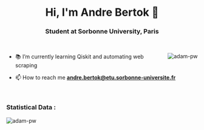 <h1 align="center">Hi, I'm Andre Bertok 👋</h1>
<h3 align="center">Student at Sorbonne University, Paris</h3>

<br>





<p><img align="right" src="https://github.com/Adam-pw/Adam-pw/blob/main/animation_500_kxa883sd.gif" alt="adam-pw" /></p>


- 📚 I’m currently learning Qiskit <!-- <img src="https://github.com/Andrebtk/Andrebtk/assets/53980377/491d109f-c065-41f7-af99-26f0f65fd248" height="16" width="16"> --> and automating web scraping

- 📫 How to reach me **andre.bertok@etu.sorbonne-universite.fr**


<br>



<h3>Statistical Data : </h3>
<p><img align="center"
    src="https://github-readme-stats.vercel.app/api/top-langs?username=Andrebtk&show_icons=true&locale=en&bg_color=0d1117&text_color=ffffff&layout=compact"
    alt="adam-pw" 
    bg_color=#808080/></p>
